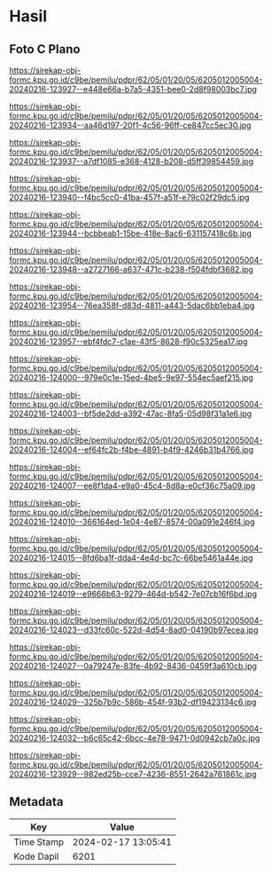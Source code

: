 # Hasil

## Foto C Plano

https://sirekap-obj-formc.kpu.go.id/c9be/pemilu/pdpr/62/05/01/20/05/6205012005004-20240216-123927--e448e66a-b7a5-4351-bee0-2d8f98003bc7.jpg

https://sirekap-obj-formc.kpu.go.id/c9be/pemilu/pdpr/62/05/01/20/05/6205012005004-20240216-123934--aa46d197-20f1-4c56-96ff-ce847cc5ec30.jpg

https://sirekap-obj-formc.kpu.go.id/c9be/pemilu/pdpr/62/05/01/20/05/6205012005004-20240216-123937--a7df1085-e368-4128-b208-d5ff39854459.jpg

https://sirekap-obj-formc.kpu.go.id/c9be/pemilu/pdpr/62/05/01/20/05/6205012005004-20240216-123940--f4bc5cc0-41ba-457f-a51f-e79c02f29dc5.jpg

https://sirekap-obj-formc.kpu.go.id/c9be/pemilu/pdpr/62/05/01/20/05/6205012005004-20240216-123944--bcbbeab1-15be-418e-8ac6-631157418c6b.jpg

https://sirekap-obj-formc.kpu.go.id/c9be/pemilu/pdpr/62/05/01/20/05/6205012005004-20240216-123948--a2727166-a637-471c-b238-f504fdbf3682.jpg

https://sirekap-obj-formc.kpu.go.id/c9be/pemilu/pdpr/62/05/01/20/05/6205012005004-20240216-123954--76ea358f-d83d-4811-a443-5dac6bb1eba4.jpg

https://sirekap-obj-formc.kpu.go.id/c9be/pemilu/pdpr/62/05/01/20/05/6205012005004-20240216-123957--ebf4fdc7-c1ae-43f5-8628-f90c5325ea17.jpg

https://sirekap-obj-formc.kpu.go.id/c9be/pemilu/pdpr/62/05/01/20/05/6205012005004-20240216-124000--979e0c1e-15ed-4be5-9e97-554ec5aef215.jpg

https://sirekap-obj-formc.kpu.go.id/c9be/pemilu/pdpr/62/05/01/20/05/6205012005004-20240216-124003--bf5de2dd-a392-47ac-8fa5-05d98f31a1e6.jpg

https://sirekap-obj-formc.kpu.go.id/c9be/pemilu/pdpr/62/05/01/20/05/6205012005004-20240216-124004--ef64fc2b-f4be-4891-b4f9-4246b31b4766.jpg

https://sirekap-obj-formc.kpu.go.id/c9be/pemilu/pdpr/62/05/01/20/05/6205012005004-20240216-124007--ee8f1da4-e9a0-45c4-8d8a-e0cf36c75a09.jpg

https://sirekap-obj-formc.kpu.go.id/c9be/pemilu/pdpr/62/05/01/20/05/6205012005004-20240216-124010--366164ed-1e04-4e87-8574-00a091e246f4.jpg

https://sirekap-obj-formc.kpu.go.id/c9be/pemilu/pdpr/62/05/01/20/05/6205012005004-20240216-124015--8fd6ba1f-dda4-4e4d-bc7c-66be5461a44e.jpg

https://sirekap-obj-formc.kpu.go.id/c9be/pemilu/pdpr/62/05/01/20/05/6205012005004-20240216-124019--e9666b63-9279-464d-b542-7e07cb16f6bd.jpg

https://sirekap-obj-formc.kpu.go.id/c9be/pemilu/pdpr/62/05/01/20/05/6205012005004-20240216-124023--d33fc60c-522d-4d54-8ad0-04190b97ecea.jpg

https://sirekap-obj-formc.kpu.go.id/c9be/pemilu/pdpr/62/05/01/20/05/6205012005004-20240216-124027--0a79247e-83fe-4b92-8436-0459f3a610cb.jpg

https://sirekap-obj-formc.kpu.go.id/c9be/pemilu/pdpr/62/05/01/20/05/6205012005004-20240216-124029--325b7b9c-586b-454f-93b2-df19423134c6.jpg

https://sirekap-obj-formc.kpu.go.id/c9be/pemilu/pdpr/62/05/01/20/05/6205012005004-20240216-124032--b6c65c42-6bcc-4e78-9471-0d0942cb7a0c.jpg

https://sirekap-obj-formc.kpu.go.id/c9be/pemilu/pdpr/62/05/01/20/05/6205012005004-20240216-123929--982ed25b-cce7-4236-8551-2642a761861c.jpg


## Metadata

| Key        | Value               |
| ---------- | ------------------- |
| Time Stamp | 2024-02-17 13:05:41 |
| Kode Dapil | 6201                |



